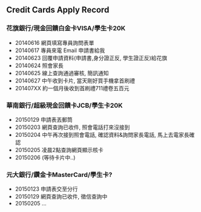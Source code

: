 ## Credit Cards Apply Record

### 花旗銀行/現金回饋白金卡VISA/學生卡20K 

* 20140616 網頁填寫專員詢問表單
* 20140617 專員來電 Email 申請書給我
* 20140623 回覆申請資料(申請書,身分證正反, 學生證正反)給花旗
* 20140624 照會家長
* 20140625 線上查詢通過審核, 簡訊通知
* 20140627 中午收到卡片, 當天剛好買手機拿首刷禮
* 201407XX 約一個月後收到首刷禮711禮卷五百元

### 華南銀行/超級現金回饋卡JCB/學生卡20K 

* 20150129 申請表丟郵筒
* 20150203 網頁查詢已收件, 照會電話打來沒接到
* 20150204 中午再次接到照會電話, 確認資料&詢問家長電話, 馬上去電家長確認
* 20150205 凌晨2點查詢網頁顯示核卡
* 20150206 (等待卡片中..) 

### 元大銀行/鑽金卡MasterCard/學生卡?

* 20150123 申請表交至分行
* 20150129 網頁查詢已收件, 徵信查詢中
* 20150205 ...
